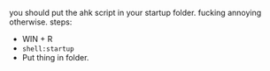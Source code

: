 you should put the ahk script in your startup folder. fucking annoying otherwise.
steps:
- WIN + R
- `shell:startup`
- Put thing in folder.

